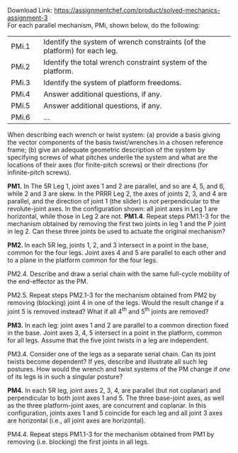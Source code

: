 Download Link: https://assignmentchef.com/product/solved-mechanics-assignment-3
<br>
For each parallel mechanism, PMi, shown below, do the following:




<table width="531">

 <tbody>

  <tr>

   <td width="60">PMi.1</td>

   <td width="471">Identify the system of wrench constraints (of the platform) for each leg.</td>

  </tr>

  <tr>

   <td width="60">PMi.2</td>

   <td width="471">Identify the total wrench constraint system of the platform.</td>

  </tr>

  <tr>

   <td width="60">PMi.3</td>

   <td width="471">Identify the system of platform freedoms.</td>

  </tr>

  <tr>

   <td width="60">PMi.4</td>

   <td width="471">Answer additional questions, if any.</td>

  </tr>

  <tr>

   <td width="60">PMi.5</td>

   <td width="471">Answer additional questions, if any.</td>

  </tr>

  <tr>

   <td width="60">PMi.6</td>

   <td width="471">…</td>

  </tr>

 </tbody>

</table>




When describing each wrench or twist system: (a) provide a basis giving the vector components of the basis twist/wrenches in a chosen reference frame; (b) give an adequate geometric description of the system by specifying screws of what pitches underlie the system and what are the locations of their axes (for finite-pitch screws) or their directions (for infinite-pitch screws).

<strong>PM1.</strong> In The 5R Leg 1, joint axes 1 and 2 are parallel, and so are 4, 5, and 6, while 2 and 3 are skew. In the PRRR Leg 2, the axes of joints 2, 3, and 4 are parallel, and the direction of joint 1 (the slider) is <em>not</em> perpendicular to the revolute-joint axes. In the configuration shown: all joint axes in Leg 1 are horizontal, while those in Leg 2 are not.   <strong>PM1.4</strong>. Repeat steps PM1.1-3 for the mechanism obtained by removing the first two joints in leg 1 and the P joint in leg 2. Can these three joints be used to actuate the original mechanism?

<strong>PM2. </strong>In each 5R leg, joints 1, 2, and 3 intersect in a point in the base, common for the four legs. Joint axes 4 and 5 are parallel to each other and to a plane in the platform common for the four legs.

<strong> </strong>PM2.4. Describe and draw a serial chain with the same full-cycle mobility of the end-effector as the PM.

PM2.5. Repeat steps PM2.1-3 for the mechanism obtained from PM2 by removing (blocking) joint 4 in one of the legs. Would the result change if a joint 5 is removed instead? What if all 4<sup>th</sup> and 5<sup>th</sup> joints are removed?




<strong>PM3.</strong> In each leg: joint axes 1 and 2 are parallel to a common direction fixed in the base. Joint axes 3, 4, 5 intersect in a point in the platform, common for all legs. Assume that the five joint twists in a leg are independent.

<strong>            </strong>PM3.4. Consider one of the legs as a separate serial chain. Can its joint twists become dependent? If yes, describe and illustrate all such leg postures. How would the wrench and twist systems of the PM change if <em>one</em> of its legs is in such a singular posture?

<strong>PM4.</strong> In each 5R leg, joint axes 2, 3, 4, are parallel (but not coplanar) and perpendicular to both joint axes 1 and 5. The three base-joint axes, as well as the three platform-joint axes, are concurrent and coplanar. In this configuration, joints axes 1 and 5 coincide for each leg and all joint 3 axes are horizontal (i.e., all joint axes are horizontal).

PM4.4. Repeat steps PM1.1-3 for the mechanism obtained from PM1 by removing (i.e. blocking) the first joints in all legs.